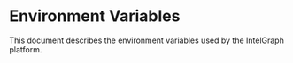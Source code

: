 # Environment Variables

This document describes the environment variables used by the IntelGraph platform.